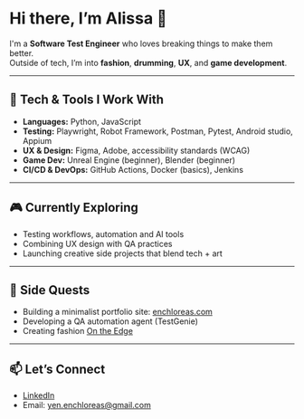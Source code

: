 # Hi there, I’m Alissa 👋

I'm a **Software Test Engineer** who loves breaking things to make them better.  
Outside of tech, I’m into **fashion**, **drumming**, **UX**, and **game development**.

---

## 🔧 Tech & Tools I Work With

- **Languages:** Python, JavaScript
- **Testing:** Playwright, Robot Framework, Postman, Pytest, Android studio, Appium
- **UX & Design:** Figma, Adobe, accessibility standards (WCAG)
- **Game Dev:** Unreal Engine (beginner), Blender (beginner)
- **CI/CD & DevOps:** GitHub Actions, Docker (basics), Jenkins

---

## 🎮 Currently Exploring

- Testing workflows, automation and AI tools
- Combining UX design with QA practices
- Launching creative side projects that blend tech + art

---

## 🌱 Side Quests

- Building a minimalist portfolio site: [enchloreas.com](https://www.enchloreas.com)
- Developing a QA automation agent (TestGenie)
- Creating fashion [On the Edge](https://eyesontalents.com/en/profiles/12339)

---

## 📫 Let’s Connect

- [LinkedIn](https://www.linkedin.com/in/olesya-serchenko)  
- Email: yen.enchloreas@gmail.com

